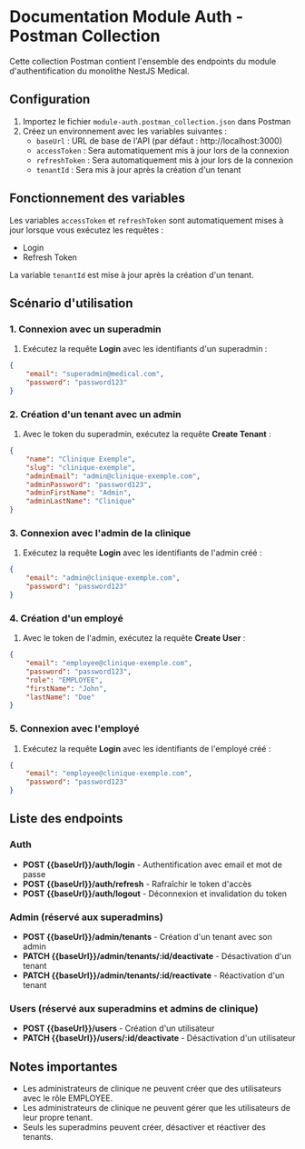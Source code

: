 # Documentation Module Auth - Postman Collection

Cette collection Postman contient l'ensemble des endpoints du module d'authentification du monolithe NestJS Medical.

## Configuration

1. Importez le fichier `module-auth.postman_collection.json` dans Postman
2. Créez un environnement avec les variables suivantes :
   - `baseUrl` : URL de base de l'API (par défaut : http://localhost:3000)
   - `accessToken` : Sera automatiquement mis à jour lors de la connexion
   - `refreshToken` : Sera automatiquement mis à jour lors de la connexion
   - `tenantId` : Sera mis à jour après la création d'un tenant

## Fonctionnement des variables

Les variables `accessToken` et `refreshToken` sont automatiquement mises à jour lorsque vous exécutez les requêtes :
- Login
- Refresh Token

La variable `tenantId` est mise à jour après la création d'un tenant.

## Scénario d'utilisation

### 1. Connexion avec un superadmin

1. Exécutez la requête **Login** avec les identifiants d'un superadmin :
```json
{
    "email": "superadmin@medical.com",
    "password": "password123"
}
```

### 2. Création d'un tenant avec un admin

1. Avec le token du superadmin, exécutez la requête **Create Tenant** :
```json
{
    "name": "Clinique Exemple",
    "slug": "clinique-exemple",
    "adminEmail": "admin@clinique-exemple.com",
    "adminPassword": "password123",
    "adminFirstName": "Admin",
    "adminLastName": "Clinique"
}
```

### 3. Connexion avec l'admin de la clinique

1. Exécutez la requête **Login** avec les identifiants de l'admin créé :
```json
{
    "email": "admin@clinique-exemple.com",
    "password": "password123"
}
```

### 4. Création d'un employé

1. Avec le token de l'admin, exécutez la requête **Create User** :
```json
{
    "email": "employee@clinique-exemple.com",
    "password": "password123",
    "role": "EMPLOYEE",
    "firstName": "John",
    "lastName": "Doe"
}
```

### 5. Connexion avec l'employé

1. Exécutez la requête **Login** avec les identifiants de l'employé créé :
```json
{
    "email": "employee@clinique-exemple.com",
    "password": "password123"
}
```

## Liste des endpoints

### Auth
- **POST {{baseUrl}}/auth/login** - Authentification avec email et mot de passe
- **POST {{baseUrl}}/auth/refresh** - Rafraîchir le token d'accès
- **POST {{baseUrl}}/auth/logout** - Déconnexion et invalidation du token

### Admin (réservé aux superadmins)
- **POST {{baseUrl}}/admin/tenants** - Création d'un tenant avec son admin
- **PATCH {{baseUrl}}/admin/tenants/:id/deactivate** - Désactivation d'un tenant
- **PATCH {{baseUrl}}/admin/tenants/:id/reactivate** - Réactivation d'un tenant

### Users (réservé aux superadmins et admins de clinique)
- **POST {{baseUrl}}/users** - Création d'un utilisateur
- **PATCH {{baseUrl}}/users/:id/deactivate** - Désactivation d'un utilisateur

## Notes importantes

- Les administrateurs de clinique ne peuvent créer que des utilisateurs avec le rôle EMPLOYEE.
- Les administrateurs de clinique ne peuvent gérer que les utilisateurs de leur propre tenant.
- Seuls les superadmins peuvent créer, désactiver et réactiver des tenants.
